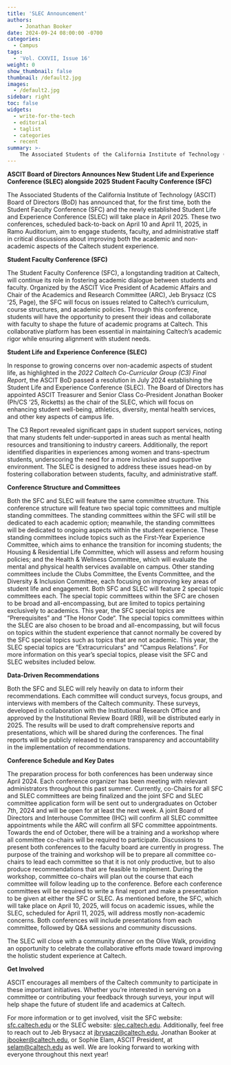 ```yaml
---
title: 'SLEC Announcement'
authors:
    - Jonathan Booker
date: 2024-09-24 08:00:00 -0700
categories:
  - Campus
tags:
  - 'Vol. CXXVII, Issue 16'
weight: 0
show_thumbnail: false
thumbnail: /default2.jpg
images:
  - /default2.jpg
sidebar: right
toc: false
widgets:
  - write-for-the-tech
  - editorial
  - taglist
  - categories
  - recent
summary: >-
    The Associated Students of the California Institute of Technology (ASCIT) Board of Directors (BoD) has announced that, for the first time, both the Student Faculty Conference (SFC) and the newly established Student Life and Experience Conference (SLEC) will take place in April 2025.
---
```



**ASCIT Board of Directors Announces New Student Life and Experience Conference (SLEC) alongside 2025 Student Faculty Conference (SFC)**

The Associated Students of the California Institute of Technology (ASCIT) Board of Directors (BoD) has announced that, for the first time, both the Student Faculty Conference (SFC) and the newly established Student Life and Experience Conference (SLEC) will take place in April 2025. These two conferences, scheduled back-to-back on April 10 and April 11, 2025, in Ramo Auditorium, aim to engage students, faculty, and administrative staff in critical discussions about improving both the academic and non-academic aspects of the Caltech student experience.

**Student Faculty Conference (SFC)**

The Student Faculty Conference (SFC), a longstanding tradition at Caltech, will continue its role in fostering academic dialogue between students and faculty. Organized by the ASCIT Vice President of Academic Affairs and Chair of the Academics and Research Committee (ARC), Jeb Brysacz (CS ‘25, Page), the SFC will focus on issues related to Caltech’s curriculum, course structures, and academic policies. Through this conference, students will have the opportunity to present their ideas and collaborate with faculty to shape the future of academic programs at Caltech. This collaborative platform has been essential in maintaining Caltech’s academic rigor while ensuring alignment with student needs.

**Student Life and Experience Conference (SLEC)**

In response to growing concerns over non-academic aspects of student life, as highlighted in the *2022 Caltech Co-Curricular Group (C3) Final Report*, the ASCIT BoD passed a resolution in July 2024 establishing the Student Life and Experience Conference (SLEC). The Board of Directors has appointed ASCIT Treasurer and Senior Class Co-President Jonathan Booker (Ph/CS ‘25, Ricketts) as the chair of the SLEC, which will focus on enhancing student well-being, athletics, diversity, mental health services, and other key aspects of campus life. 

The C3 Report revealed significant gaps in student support services, noting that many students felt under-supported in areas such as mental health resources and transitioning to industry careers. Additionally, the report identified disparities in experiences among women and trans-spectrum students, underscoring the need for a more inclusive and supportive environment. The SLEC is designed to address these issues head-on by fostering collaboration between students, faculty, and administrative staff.

**Conference Structure and Committees**

Both the SFC and SLEC will feature the same committee structure. This conference structure will feature two special topic committees and multiple standing committees. The standing committees within the SFC will still be dedicated to each academic option; meanwhile, the standing committees will be dedicated to ongoing aspects within the student experience. These standing committees include topics such as the First-Year Experience Committee, which aims to enhance the transition for incoming students; the Housing & Residential Life Committee, which will assess and reform housing policies; and the Health & Wellness Committee, which will evaluate the mental and physical health services available on campus. Other standing committees include the Clubs Committee, the Events Committee, and the Diversity & Inclusion Committee, each focusing on improving key areas of student life and engagement. Both SFC and SLEC will feature 2 special topic committees each. The special topic committees within the SFC are chosen to be broad and all-encompassing, but are limited to topics pertaining exclusively to academics. This year, the SFC special topics are “Prerequisites” and “The Honor Code“. The special topics committees within the SLEC are also chosen to be broad and all-encompassing, but will focus on topics within the student experience that cannot normally be covered by the SFC special topics such as topics that are not academic. This year, the SLEC special topics are “Extracurriculars”  and “Campus Relations”. For more information on this year’s special topics, please visit the SFC and SLEC websites included below.

**Data-Driven Recommendations**

Both the SFC and SLEC will rely heavily on data to inform their recommendations. Each committee will conduct surveys, focus groups, and interviews with members of the Caltech community. These surveys, developed in collaboration with the Institutional Research Office and approved by the Institutional Review Board (IRB), will be distributed early in 2025. The results will be used to draft comprehensive reports and presentations, which will be shared during the conferences. The final reports will be publicly released to ensure transparency and accountability in the implementation of recommendations.

**Conference Schedule and Key Dates**

The preparation process for both conferences has been underway since April 2024. Each conference organizer has been meeting with relevant administrators throughout this past summer. Currently, co-Chairs for all SFC and SLEC committees are being finalized and the joint SFC and SLEC committee application form will be sent out to undergraduates on October 7th, 2024 and will be open for at least the next week. A joint Board of Directors and Interhouse Committee (IHC) will confirm all SLEC committee appointments while the ARC will confirm all SFC committee appointments. Towards the end of October, there will be a training and a workshop where all committee co-chairs will be required to participate. Discussions to present both conferences to the faculty board are currently in progress. The purpose of the training and workshop will be to prepare all committee co-chairs to lead each committee so that it is not only productive, but to also produce recommendations that are feasible to implement. During the workshop, committee co-chairs will plan out the course that each committee will follow leading up to the conference. Before each conference committees will be required to write a final report and make a presentation to be given at either the SFC or SLEC. As mentioned before, the SFC, which will take place on April 10, 2025, will focus on academic issues, while the SLEC, scheduled for April 11, 2025, will address mostly non-academic concerns. Both conferences will include presentations from each committee, followed by Q&A sessions and community discussions.

The SLEC will close with a community dinner on the Olive Walk, providing an opportunity to celebrate the collaborative efforts made toward improving the holistic student experience at Caltech.

**Get Involved**

ASCIT encourages all members of the Caltech community to participate in these important initiatives. Whether you’re interested in serving on a committee or contributing your feedback through surveys, your input will help shape the future of student life and academics at Caltech.

For more information or to get involved, visit the SFC website: [sfc.caltech.edu](http://sfc.caltech.edu) or the SLEC website: [slec.caltech.edu](http://slec.caltech.edu). Additionally, feel free to reach out to Jeb Brysacz at [jbrysacz@caltech.edu](mailto:jbrysacz@caltech.edu), Jonathan Booker at [jbooker@caltech.edu](mailto:jbooker@caltech.edu), or Sophie Elam, ASCIT President, at [selam@caltech.edu](mailto:selam@caltech.edu) as well. We are looking forward to working with everyone throughout this next year!
